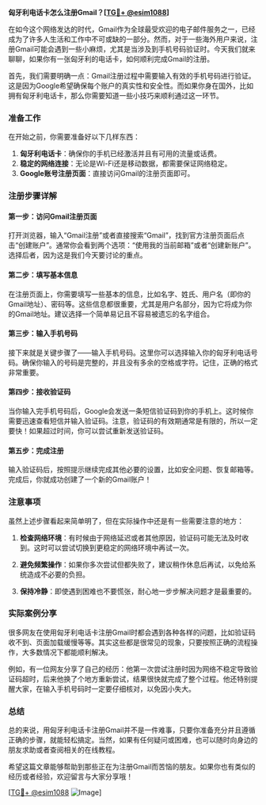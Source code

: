 **匈牙利电话卡怎么注册Gmail？[[TG💪+ @esim1088](https://t.me/s/esim1088)]**

在如今这个网络发达的时代，Gmail作为全球最受欢迎的电子邮件服务之一，已经成为了许多人生活和工作中不可或缺的一部分。然而，对于一些海外用户来说，注册Gmail可能会遇到一些小麻烦，尤其是当涉及到手机号码验证时。今天我们就来聊聊，如果你有一张匈牙利的电话卡，如何顺利完成Gmail的注册。

首先，我们需要明确一点：Gmail注册过程中需要输入有效的手机号码进行验证。这是因为Google希望确保每个账户的真实性和安全性。而如果你身在国外，比如拥有匈牙利电话卡，那么你需要知道一些小技巧来顺利通过这一环节。

### 准备工作

在开始之前，你需要准备好以下几样东西：

1. **匈牙利电话卡**：确保你的手机已经激活并且有可用的流量或话费。
2. **稳定的网络连接**：无论是Wi-Fi还是移动数据，都需要保证网络稳定。
3. **Google账号注册页面**：直接访问Gmail的注册页面即可。

### 注册步骤详解

#### 第一步：访问Gmail注册页面

打开浏览器，输入“Gmail注册”或者直接搜索“Gmail”，找到官方注册页面后点击“创建账户”。通常你会看到两个选项：“使用我的当前邮箱”或者“创建新账户”。选择后者，因为这是我们今天要讨论的重点。

#### 第二步：填写基本信息

在注册页面上，你需要填写一些基本的信息，比如名字、姓氏、用户名（即你的Gmail地址）、密码等。这些信息都很重要，尤其是用户名部分，因为它将成为你的Gmail地址。建议选择一个简单易记且不容易被遗忘的名字组合。

#### 第三步：输入手机号码

接下来就是关键步骤了——输入手机号码。这里你可以选择输入你的匈牙利电话号码。确保你输入的号码是完整的，并且没有多余的空格或字符。记住，正确的格式非常重要。

#### 第四步：接收验证码

当你输入完手机号码后，Google会发送一条短信验证码到你的手机上。这时候你需要迅速查看短信并输入验证码。注意，验证码的有效期通常是有限的，所以一定要快！如果超过时间，你可以尝试重新发送验证码。

#### 第五步：完成注册

输入验证码后，按照提示继续完成其他必要的设置，比如安全问题、恢复邮箱等。完成后，你就成功创建了一个新的Gmail账户！

### 注意事项

虽然上述步骤看起来简单明了，但在实际操作中还是有一些需要注意的地方：

1. **检查网络环境**：有时候由于网络延迟或者其他原因，验证码可能无法及时收到。这时可以尝试切换到更稳定的网络环境中再试一次。
   
2. **避免频繁操作**：如果你多次尝试但都失败了，建议稍作休息后再试，以免给系统造成不必要的负担。

3. **保持冷静**：即使遇到困难也不要慌张，耐心地一步步解决问题才是最重要的。

### 实际案例分享

很多网友在使用匈牙利电话卡注册Gmail时都会遇到各种各样的问题，比如验证码收不到、页面加载缓慢等等。其实这些都是很常见的现象，只要按照正确的流程操作，大多数情况下都能顺利解决。

例如，有一位网友分享了自己的经历：他第一次尝试注册时因为网络不稳定导致验证码超时，后来他换了个地方重新尝试，结果很快就完成了整个过程。他还特别提醒大家，在输入手机号码时一定要仔细核对，以免因小失大。

### 总结

总的来说，用匈牙利电话卡注册Gmail并不是一件难事，只要你准备充分并且遵循正确的步骤，就能轻松搞定。当然，如果有任何疑问或困难，也可以随时向身边的朋友求助或者查阅相关的在线教程。

希望这篇文章能够帮助到那些正在为注册Gmail而苦恼的朋友。如果你也有类似的经历或者经验，欢迎留言与大家分享哦！

[[TG💪+ @esim1088](https://t.me/s/esim1088) ![Image](https://i.postimg.cc/4NQfJmqS/Snipaste-2025-05-13-00-14-12.png)]